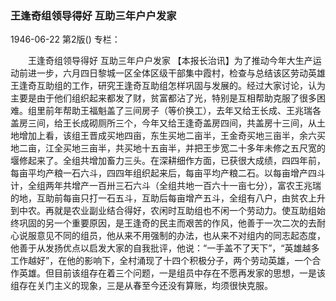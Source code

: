 ### 王逢奇组领导得好  互助三年户户发家

1946-06-22
第2版()
专栏：

　　王逢奇组领导得好
    互助三年户户发家
    【本报长治讯】为了推动今年大生产运动前进一步，六月四日黎城一区全体区级干部集中霞村，检查与总结该区劳动英雄王逢奇互助组的工作，研究王逢奇互助组怎样巩固与发展的。经过大家讨论，认为主要是由于他们组织起来都发了财，贫富都沾了光，特别是互相帮助克服了很多困难。组里前年帮助王福魁盖了三间房子（等价换工），去年又给王长成、王兆瑞各盖房三间，给王长成砌厕所三个，今年又给王逢奇盖房四间，共盖房十三间，从土地增加上看，该组王晋成买地四亩，东生买地二亩半，王金奇买地三亩半，余六买地二亩，江全买地三亩半，共买地十五亩半，并把王步宽二十多年未修之五尺宽的堰修起来了。全组共增加畜力三头。在深耕细作方面，已获很大成绩，四四年前，每亩平均产粮一石六斗，四四年组织起来后，每亩平均产粮二石。以每亩增产四斗计，全组两年共增产一百卅三石六斗（全组共地一百六十一亩七分），富农王兆瑞的地，互助前每亩只打一石五斗，互助后每亩增产五斗，全组有八户，由贫农上升到中农。再就是农业副业结合得好，农闲时互助组也不闲一个劳动力。使互助组始终巩固的另一个重要原因，是王逢奇的民主而艰苦的作风，他善于一次二次的去耐心说服意见不同的组员，他从来不用强制的办法，也从来不对组内的同志起态度，他善于从发扬优点以启发大家的自我批评，他说：“一手盖不了天下”，“英雄越多工作越好”，在他的影响下，全村涌现了十四个积极分子，两个劳动英雄，一个合作英雄。但目前该组存在着三个问题，一是组员中存在不愿再发家的思想，一是该组存在关门主义的现象，三是从春至今还没有算账，均须很快克服。
